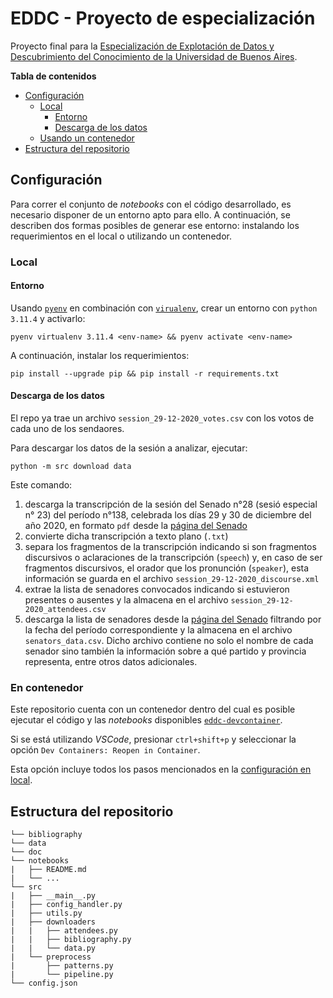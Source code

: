 # EDDC - Proyecto de especialización

Proyecto final para la [Especialización de Explotación de Datos y Descubrimiento del Conocimiento de la Universidad de Buenos Aires](https://datamining.dc.uba.ar/datamining/).

**Tabla de contenidos**
- [Configuración](#configuración)
    - [Local](#local)
        - [Entorno](#entorno)
        - [Descarga de los datos](#descarga-de-los-datos)
    - [Usando un contenedor](#usando-un-contenedor)
- [Estructura del repositorio](#estructura-del-repositorio)

## Configuración

Para correr el conjunto de _notebooks_ con el código desarrollado, es necesario disponer de un entorno apto para ello. A continuación, se describen dos formas posibles de generar ese entorno: instalando los requerimientos en el local o utilizando un contenedor.

### Local

#### Entorno

Usando [`pyenv`](https://github.com/pyenv/pyenv?tab=readme-ov-file) en combinación con [`virualenv`](https://pypi.org/project/virtualenv/), crear un entorno con `python 3.11.4` y activarlo:

```{bash}
pyenv virtualenv 3.11.4 <env-name> && pyenv activate <env-name>
```

A continuación, instalar los requerimientos:

```{bash}
pip install --upgrade pip && pip install -r requirements.txt
```

#### Descarga de los datos

El repo ya trae un archivo `session_29-12-2020_votes.csv` con los votos de cada uno de los sendaores.

Para descargar los datos de la sesión a analizar, ejecutar:

```{bash}
python -m src download data
```

Este comando:

1. descarga la transcripción de la sesión del Senado n°28 (sesió especial n° 23) del período n°138, celebrada los días 29 y 30 de diciembre del año 2020, en formato `pdf` desde la [página del Senado](https://www.senado.gob.ar/parlamentario/sesiones/)
2. convierte dicha transcripción a texto plano (`.txt`)
3. separa los fragmentos de la transcripción indicando si son fragmentos discursivos o aclaraciones de la transcripción (`speech`) y, en caso de ser fragmentos discursivos, el orador que los pronunción (`speaker`), esta información se guarda en el archivo `session_29-12-2020_discourse.xml`
4. extrae la lista de senadores convocados indicando si estuvieron presentes o ausentes y la almacena en el archivo `session_29-12-2020_attendees.csv`
5. descarga la lista de senadores desde la [página del Senado](https://www.senado.gob.ar/senadores/Historico/Fecha) filtrando por la fecha del período correspondiente y la almacena en el archivo `senators_data.csv`. Dicho archivo contiene no solo el nombre de cada senador sino también la información sobre a qué partido y provincia representa, entre otros datos adicionales.

### En contenedor

Este repositorio cuenta con un contenedor dentro del cual es posible ejecutar el código
y las _notebooks_ disponibles [`eddc-devcontainer`](./.devcontainer/devcontainer.json).

Si se está utilizando _VSCode_, presionar `ctrl+shift+p` y seleccionar la opción
`Dev Containers: Reopen in Container`.

Esta opción incluye todos los pasos mencionados en la [configuración en local](#local).

## Estructura del repositorio

```
└── bibliography
└── data
└── doc
└── notebooks
|   ├── README.md
|   └── ...
└── src
|   ├── __main__.py
|   ├── config_handler.py
|   ├── utils.py
|   ├── downloaders
|   |   ├── attendees.py
|   |   ├── bibliography.py
|   |   └── data.py
|   └── preprocess
|       ├── patterns.py
|       └── pipeline.py
└── config.json
```
